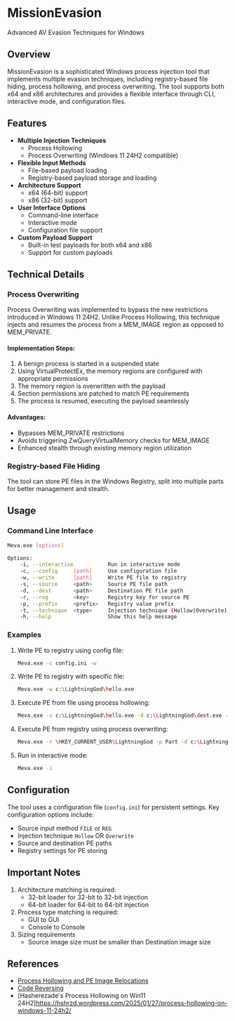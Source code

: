 # MissionEvasion
Advanced AV Evasion Techniques for Windows

## Overview
MissionEvasion is a sophisticated Windows process injection tool that implements multiple evasion techniques, including registry-based file hiding, process hollowing, and process overwriting. The tool supports both x64 and x86 architectures and provides a flexible interface through CLI, interactive mode, and configuration files.

## Features
- **Multiple Injection Techniques**
  - Process Hollowing
  - Process Overwriting (Windows 11 24H2 compatible)
- **Flexible Input Methods**
  - File-based payload loading
  - Registry-based payload storage and loading
- **Architecture Support**
  - x64 (64-bit) support
  - x86 (32-bit) support
- **User Interface Options**
  - Command-line interface
  - Interactive mode
  - Configuration file support
- **Custom Payload Support**
  - Built-in test payloads for both x64 and x86
  - Support for custom payloads

## Technical Details

### Process Overwriting
Process Overwriting was implemented to bypass the new restrictions introduced in Windows 11 24H2. Unlike Process Hollowing, this technique injects and resumes the process from a MEM_IMAGE region as opposed to MEM_PRIVATE.

#### Implementation Steps:
1. A benign process is started in a suspended state
2. Using VirtualProtectEx, the memory regions are configured with appropriate permissions
3. The memory region is overwritten with the payload
4. Section permissions are patched to match PE requirements
5. The process is resumed, executing the payload seamlessly

#### Advantages:
- Bypasses MEM_PRIVATE restrictions
- Avoids triggering ZwQueryVirtualMemory checks for MEM_IMAGE
- Enhanced stealth through existing memory region utilization

### Registry-based File Hiding
The tool can store PE files in the Windows Registry, split into multiple parts for better management and stealth.

## Usage

### Command Line Interface
```bash
Meva.exe [options]

Options:
    -i, --interactive           Run in interactive mode
    -c, --config     [path]     Use configuration file
    -w, --write      [path]     Write PE file to registry
    -s, --source     <path>     Source PE file path
    -d, --dest       <path>     Destination PE file path
    -r, --reg        <key>      Registry key for source PE
    -p, --prefix     <prefix>   Registry value prefix
    -t, --technique  <type>     Injection technique (Hollow|Overwrite)
    -h, --help                  Show this help message
```

### Examples
1. Write PE to registry using config file:
   ```bash
   Meva.exe -c config.ini -w
   ```

2. Write PE to registry with specific file:
   ```bash
   Meva.exe -w c:\LightningGod\hello.exe
   ```

3. Execute PE from file using process hollowing:
   ```bash
   Meva.exe -s c:\LightningGod\hello.exe -d c:\LightningGod\dest.exe -t Hollow
   ```

4. Execute PE from registry using process overwriting:
   ```bash
   Meva.exe -r \HKEY_CURRENT_USER\LightningGod -p Part -d c:\LightningGod\dest.exe -t Overwrite
   ```

5. Run in interactive mode:
   ```bash
   Meva.exe -i
   ```

## Configuration
The tool uses a configuration file (`config.ini`) for persistent settings. Key configuration options include:
- Source input method `FILE` or `REG`
- Injection technique `Hollow` OR `Overwrite`
- Source and destination PE paths
- Registry settings for PE storing

## Important Notes
1. Architecture matching is required:
   - 32-bit loader for 32-bit to 32-bit injection
   - 64-bit loader for 64-bit to 64-bit injection
2. Process type matching is required:
   - GUI to GUI
   - Console to Console
3. Sizing requirements
   - Source image size must be smaller than Destination image size

## References
- [Process Hollowing and PE Image Relocations](https://www.ired.team/offensive-security/code-injection-process-injection/process-hollowing-and-pe-image-relocations)
- [Code Reversing](https://www.codereversing.com/archives/261)
- [Hasherezade's Process Hollowing on Win11 24H2]https://hshrzd.wordpress.com/2025/01/27/process-hollowing-on-windows-11-24h2/
